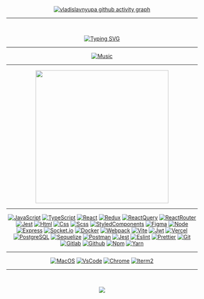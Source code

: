 <div class="wrapper">

<div align="center">

[![vladislavnyupa github activity graph](https://github-readme-activity-graph.vercel.app/graph?username=vladislavnyupa&hide_border=true&theme=redical)](https://github.com/vladislavnyupa)

<hr>

<br>

[![Typing SVG](https://readme-typing-svg.herokuapp.com?size=60&duration=4000&color=FF3BA2&center=true&vCenter=true&multiline=true&width=2000&height=400&lines=My+name+is+Vlad;I+am+a+Frontend+JavaScript%2FTypeScript+developer)](https://github.com/vladislavnyupa)

</div>

<hr>

<div align="center">

[![Music](https://novatorem.vercel.app/api/spotify?background_color=0d1117&border_color=fa428e)](https://github.com/vladislavnyupa)

</div>

<hr>

<p align="center">
  <a target="_blank" href="https://coders-portfolio.vercel.app/"><img
    src="https://img.shields.io/badge/check%20out%20my%20website-20232A?style=for-the-badge&logo=vercel" width="350px"/></a>
</p>

<hr>

<div align="center">

[![JavaScript](https://img.shields.io/badge/JavaScript-20232A?style=for-the-badge&logo=javascript)](https://wikipedia.org/wiki/JavaScript)
[![TypeScript](https://img.shields.io/badge/TypeScript-20232A?style=for-the-badge&logo=typescript)](https://www.typescriptlang.org/)
[![React](https://img.shields.io/badge/React-20232A?style=for-the-badge&logo=react)](https://react.dev/)
[![Redux](https://img.shields.io/badge/Redux-20232A?style=for-the-badge&logo=redux&logoColor=7749BD)](https://redux.js.org/)
[![ReactQuery](https://img.shields.io/badge/ReactQuery-20232A?style=for-the-badge&logo=reactquery)](https://tanstack.com/query/latest)
[![ReactRouter](https://img.shields.io/badge/React_Router-20232A?style=for-the-badge&logo=react-router)](https://reactrouter.com/)
[![Jest](https://img.shields.io/badge/Jest-20232A?style=for-the-badge&logo=jest&logoColor=red)](https://jestjs.io/)
[![Html](https://img.shields.io/badge/HTML5-20232A?style=for-the-badge&logo=html5)](https://html.spec.whatwg.org/multipage/)
[![Css](https://img.shields.io/badge/CSS3-20232A?style=for-the-badge&logo=css3&logoColor=369AD6)](https://www.w3.org/TR/CSS/)
[![Scss](https://img.shields.io/badge/scss-20232A?style=for-the-badge&logo=sass)](https://sass-lang.com/)
[![StyledComponents](https://img.shields.io/badge/StyledComponents-20232A?style=for-the-badge&logo=StyledComponents)](https://styled-components.com/)
[![Figma](https://img.shields.io/badge/figma-20232A?style=for-the-badge&logo=figma)](https://www.figma.com/)
[![Node](https://img.shields.io/badge/node-20232A?style=for-the-badge&logo=node.js)](https://nodejs.org/)
[![Express](https://img.shields.io/badge/express-20232A?style=for-the-badge&logo=express)](https://expressjs.com/)
[![Socket.io](https://img.shields.io/badge/socket.io-20232A?style=for-the-badge&logo=socket.io)](https://socket.io/)
[![Docker](https://img.shields.io/badge/docker-20232A?style=for-the-badge&logo=docker)](https://www.docker.com/)
[![Webpack](https://img.shields.io/badge/webpack-20232A?style=for-the-badge&logo=webpack)](https://webpack.js.org/)
[![Vite](https://img.shields.io/badge/vite-20232A?style=for-the-badge&logo=vite)](https://vitejs.dev/)
[![Jwt](https://img.shields.io/badge/JWT-20232A?style=for-the-badge&logo=jsonwebtokens)](https://jwt.io/)
[![Vercel](https://img.shields.io/badge/vercel-20232A?style=for-the-badge&logo=vercel)](https://vercel.com/)
[![PostgreSQL](https://img.shields.io/badge/postgresql-20232A?style=for-the-badge&logo=postgresql)](https://www.postgresql.org/)
[![Sequelize](https://img.shields.io/badge/Sequelize-20232A?style=for-the-badge&logo=Sequelize)](https://sequelize.org/)
[![Postman](https://img.shields.io/badge/postman-20232A?style=for-the-badge&logo=postman)](https://www.postman.com/)
[![Jest](https://img.shields.io/badge/jest-20232A?style=for-the-badge&logo=jest&logoColor=99424F)](https://jestjs.io/)
[![Eslint](https://img.shields.io/badge/eslint-20232A?style=for-the-badge&logo=eslint&logoColor=7C7CEA)](https://eslint.org/)
[![Prettier](https://img.shields.io/badge/prettier-20232A?style=for-the-badge&logo=prettier)](https://prettier.io/)
[![Git](https://img.shields.io/badge/git-20232A?style=for-the-badge&logo=git)](https://git-scm.com/)
[![Gitlab](https://img.shields.io/badge/gitlab-20232A?style=for-the-badge&logo=gitlab)](https://about.gitlab.com/)
[![Github](https://img.shields.io/badge/github-20232A?style=for-the-badge&logo=github)](https://github.com/)
[![Npm](https://img.shields.io/badge/npm-20232A?style=for-the-badge&logo=npm)](https://www.npmjs.com/)
[![Yarn](https://img.shields.io/badge/yarn-20232A?style=for-the-badge&logo=yarn)](https://yarnpkg.com/)

[//]: # ([![Babel]&#40;https://img.shields.io/badge/babel-20232A?style=for-the-badge&logo=babel&#41;]&#40;https://babeljs.io/&#41;)
[//]: # ([![Electron]&#40;https://img.shields.io/badge/electron-20232A?style=for-the-badge&logo=electron&logoColor=A0EBF9&#41;]&#40;https://www.electronjs.org/&#41;)
[//]: # ([![NestJs]&#40;https://img.shields.io/badge/nest-20232A?style=for-the-badge&logo=nestjs&logoColor=E0234D&#41;]&#40;https://nestjs.com/&#41;)
[//]: # ([![GraphQL]&#40;https://img.shields.io/badge/graphql-20232A?style=for-the-badge&logo=GraphQL&logoColor=e535ab&#41;]&#40;https://graphql.org/&#41;)
[//]: # ([![PostCss]&#40;https://img.shields.io/badge/postcss-20232A?style=for-the-badge&logo=postcss&logoColor=DD3A0A&#41;]&#40;https://postcss.org/&#41;)
[//]: # ([![Storybook]&#40;https://img.shields.io/badge/storybook-20232A?style=for-the-badge&logo=storybook&#41;]&#40;https://storybook.js.org/&#41;)
[//]: # ([![Mobx]&#40;https://img.shields.io/badge/mobx-20232A?style=for-the-badge&logo=mobx&#41;]&#40;https://mobx.js.org/&#41;)
[//]: # ([![Jira]&#40;https://img.shields.io/badge/jira-20232A?style=for-the-badge&logo=jira&logoColor=blue&#41;]&#40;https://www.atlassian.com/software/jira&#41;)
[//]: # ([![Swagger]&#40;https://img.shields.io/badge/swagger-20232A?style=for-the-badge&logo=swagger&#41;]&#40;https://swagger.io/&#41;)
[//]: # ([![NextJs]&#40;https://img.shields.io/badge/next-20232A?style=for-the-badge&logo=next.js&#41;]&#40;https://nextjs.org/&#41;)

</div>

<hr>

<div align="center">

[![MacOS](https://img.shields.io/badge/MacOS-20232A?style=for-the-badge&logo=apple)](https://github.com/vladislavnyupa)
[![VsCode](https://img.shields.io/badge/VSCode-0078D4?style=for-the-badge&logo=visual%20studio%20code&logoColor=white)](https://github.com/vladislavnyupa)
[![Chrome](https://img.shields.io/badge/chrome-20232A?style=for-the-badge&logo=googlechrome)](https://github.com/vladislavnyupa)
[![Iterm2](https://img.shields.io/badge/iterm2-20232A?style=for-the-badge&logo=iterm2)](https://github.com/vladislavnyupa)

</div>

<hr>

<div align="center">

<!-- [![Vlad-coders's github stats](https://github-readme-stats.vercel.app/api/top-langs?username=Vlad-coders&theme=radical&langs_count=20&layout=compact)](https://github.com/Vlad-coders) -->

<!-- ` -->

&nbsp;
&nbsp;
&nbsp;
&nbsp;
&nbsp;
&nbsp;
&nbsp;
&nbsp;
&nbsp;
&nbsp;
&nbsp;
&nbsp;

<p align="center">
  <a href="https://www.youtube.com/watch?v=dQw4w9WgXcQ">
    <img src="https://user-images.githubusercontent.com/465125/151564444-07f17c75-0ad0-490b-8273-57b85c82d197.svg" />
  </a>
</p>

&nbsp;
&nbsp;
&nbsp;
&nbsp;
&nbsp;
&nbsp;
&nbsp;
&nbsp;
&nbsp;
&nbsp;
&nbsp;
&nbsp;
</div>

</div>